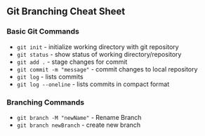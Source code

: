 ## Git Branching Cheat Sheet


### Basic Git Commands

* `git init` - initialize working directory with git repository
* `git status` - show status of working directory/repository
* `git add .` - stage changes for commit
* `git commit -m "message"` - commit changes to local repository
* `git log` - lists commits
* `git log --oneline` - lists commits in compact format

### Branching Commands

* `git branch -M "newName"` - Rename Branch
* `git branch newBranch` - create new branch
